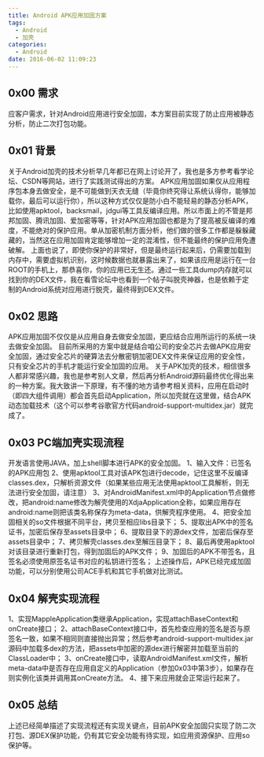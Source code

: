 ```yaml
---
title: Android APK应用加固方案
tags:
  - Android
  - 加壳
categories:
  - Android
date: 2016-06-02 11:09:23
---
```


0x00 需求
-------

应客户需求，针对Android应用进行安全加固，本方案目前实现了防止应用被静态分析，防止二次打包功能。

0x01 背景
-------

关于Android加壳的技术分析早几年都已在网上讨论开了，我也是多方参考看学论坛、CSDN等网站，进行了实践测试得出的方案。 APK应用加固如果仅从应用程序包本身去做安全，是不可能做到天衣无缝（毕竟你终究得让系统认得你，能够加载你，最后可以运行你），所以这种方式仅仅是防小白不能轻易的静态分析APK，比如使用apktool，backsmail，jdgui等工具反编译应用。所以市面上的不管是邦邦加固、腾讯加固、爱加密等等，针对APK应用加固也都是为了提高被反编译的难度，不能绝对的保护应用。单从加密机制方面分析，他们做的很多工作都是躲躲藏藏的，当然这在应用加固肯定能够增加一定的混淆性，但不能最终的保护应用免遭破解。 上面也说了，即使你保护的非常好，但是最终运行起来后，仍需要加载到内存中，需要虚拟机识别，这时候数据也就暴露出来了，如果该应用是运行在一台ROOT的手机上，那恭喜你，你的应用已无生还。通过一些工具dump内存就可以找到你的DEX文件，我在看雪论坛中也看到一个帖子叫脱壳神器，也是依赖于定制的Android系统对应用进行脱壳，最终得到DEX文件。

0x02 思路
-------

APK应用加固不仅仅是从应用自身去做安全加固，更应结合应用所运行的系统一块去做安全加固。 目前所采用的方案中就是结合咱公司的安全芯片去做APK应用安全加固，通过安全芯片的硬算法去分散密钥加密DEX文件来保证应用的安全性，只有安全芯片的手机才能运行安全加固的应用。 关于APK加壳的技术，相信很多人都非常感兴趣，我也是参考别人文章，然后再分析Android源码最终优化得出来的一种方案。我大致讲一下原理，有不懂的地方请参考相关资料，应用在启动时（即四大组件调用）都会首先启动Application，所以加壳就在这里做，结合APK动态加载技术（这个可以参考谷歌官方代码android-support-multidex.jar）就完成了。

0x03 PC端加壳实现流程
--------------

开发语言使用JAVA，加上shell脚本进行APK的安全加固。 1、输入文件：已签名的APK应用包 2、使用apktool工具对该APK包进行decode，记住这里不反编译classes.dex，只解析资源文件（如果某些应用无法使用apktool工具解析，则无法进行安全加固，请注意） 3、对AndroidManifest.xml中的Application节点做修改，把android:name修改为解壳使用的XdjaApplication全称，如果应用存在android:name则把该类名称保存为meta-data，供解壳程序使用。 4、把安全加固相关的so文件根据不同平台，拷贝至相应libs目录下； 5、提取出APK中的签名证书，加密后保存至assets目录中； 6、提取目录下的源dex文件，加密后保存至assets目录中； 7、拷贝解壳classes.dex至解压目录下； 8、最后再使用apktool对该目录进行重新打包，得到加固后的APK文件； 9、加固后的APK不带签名，且签名必须使用原签名证书对应的私钥进行签名； 上述操作后，APK已经完成加固功能，可以分别使用公司ACE手机和其它手机做对比测试。

0x04 解壳实现流程
-----------

1、实现MappleApplication类继承Application，实现attachBaseContext和onCreate接口； 2、attachBaseContext接口中，首先检查应用的签名是否与原签名一致，如果不相同则直接抛出异常；然后参考android-support-multidex.jar源码中加载多dex的方法，把assets中加密的源dex进行解密并加载至当前的ClassLoader中； 3、onCreate接口中，读取AndroidManifest.xml文件，解析meta-data中是否存在应用自定义的Application（参加0x03中第3步），如果存在则实例化该类并调用其onCreate方法。 4、接下来应用就会正常运行起来了。

0x05 总结
-------

上述已经简单描述了实现流程还有实现关键点，目前APK安全加固只实现了防二次打包、源DEX保护功能，仍有其它安全功能有待实现，如应用资源保护、应用so保护等。